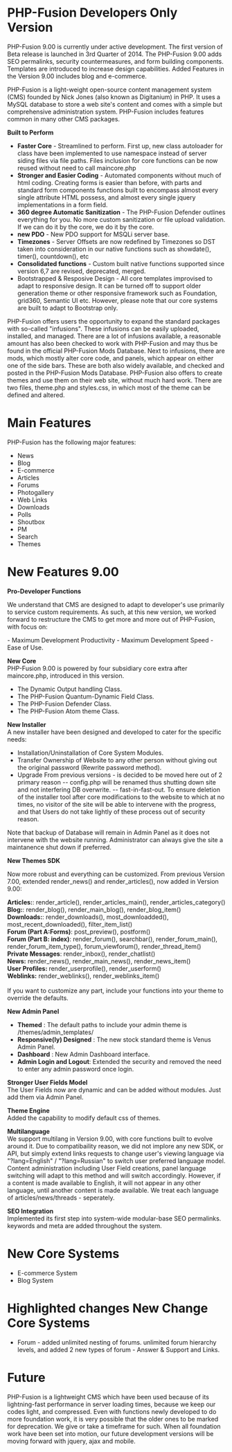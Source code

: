 PHP-Fusion Developers Only Version
===================================
PHP-Fusion 9.00 is currently under active development. The first version of Beta release is launched in 3rd Quarter of 2014.
The PHP-Fusion 9.00 adds SEO permalinks, security countermeasures, and form building components. Templates are introduced to increase design capabilities.
Added Features in the Version 9.00 includes blog and e-commerce.

PHP-Fusion is a light-weight open-source content management system (CMS) founded by Nick Jones (also known as Digitanium) in PHP. It uses a MySQL database to store a web site's content and comes with a simple but comprehensive administration system. PHP-Fusion includes features common in many other CMS packages.

<strong>Built to Perform</strong>
<ul>
<li><strong>Faster Core</strong> - Streamlined to perform. First up, new class autoloader for class have been implemented to use namespace instead of server siding files via file paths. Files inclusion for core functions can be now reused without need to call maincore.php</li>
<li><strong>Stronger and Easier Coding</strong> - Automated components without much of html coding. Creating forms is easier than before, with parts and standard form components functions built to encompass almost every single attribute HTML possess, and almost every single jquery implementations in a form field.</li>
<li><strong>360 degree Automatic Sanitization</strong> - The PHP-Fusion Defender outlines everything for you. No more custom sanitization or file upload validation. If we can do it by the core, we do it by the core.</li>
<li><strong>new PDO</strong> - New PDO support for MSQLi server base.</li>
<li><strong>Timezones</strong> - Server Offsets are now redefined by Timezones so DST taken into consideration in our native functions such as showdate(), timer(), countdown(), etc</li>
<li><strong>Consolidated functions</strong> - Custom built native functions supported since version 6,7 are revised, deprecated, merged.</li>
<li>Bootstrapped & Resposive Design</strong> - All core templates improvised to adapt to responsive design. It can be turned off to support older generation theme or other responsive framework such as Foundation, grid360, Semantic UI etc. However, please note that our core systems are built to adapt to Bootstrap only.
</ul>

PHP-Fusion offers users the opportunity to expand the standard packages with so-called "infusions". These infusions can be easily uploaded, installed, and managed. There are a lot of infusions available, a reasonable amount has also been checked to work with PHP-Fusion and may thus be found in the official PHP-Fusion Mods Database. Next to infusions, there are mods, which mostly alter core code, and panels, which appear on either one of the side bars. These are both also widely available, and checked and posted in the PHP-Fusion Mods Database.
PHP-Fusion also offers to create themes and use them on their web site, without much hard work. There are two files, theme.php and styles.css, in which most of the theme can be defined and altered.

Main Features
=========
PHP-Fusion has the following major features:
<ul>
<li>News</li>
<li>Blog</li>
<li>E-commerce</li>
<li>Articles</li>
<li>Forums</li>
<li>Photogallery</li>
<li>Web Links</li>
<li>Downloads</li>
<li>Polls</li>
<li>Shoutbox</li>
<li>PM</li>
<li>Search</li>
<li>Themes</li>
</ul>

New Features 9.00
==================
<strong>Pro-Developer Functions</strong><br/>
<p>We understand that CMS are designed to adapt to developer's use primarily to service custom requirements. As such, at this new version, we worked forward to restructure the CMS to get more and more out of PHP-Fusion, with focus on:</p>
- Maximum Development Productivity
- Maximum Development Speed
- Ease of Use.

<strong>New Core</strong><br/>
PHP-Fusion 9.00 is powered by four subsidiary core extra after maincore.php, introduced in this version.<br/>
- The Dynamic Output handling Class.
- The PHP-Fusion Quantum-Dynamic Field Class.
- The PHP-Fusion Defender Class.
- The PHP-Fusion Atom theme Class.

<strong>New Installer</strong><br/>
A new installer have been designed and developed to cater for the specific needs:<br/>
- Installation/Uninstallation of Core System Modules.
- Transfer Ownership of Website to any other person without giving out the original password (Rewrite password method).
- Upgrade From previous versions - is decided to be moved here out of 2 primary reason
  -- config.php will be renamed thus shutting down site and not interfering DB overwrite.
  -- fast-in-fast-out. To ensure deletion of the installer tool after core modifications to the website to which at no times, no visitor of the site will be able to intervene with the progress, and that Users do not take lightly of these process out of security reason.

<p>Note that backup of Database will remain in Admin Panel as it does not intervene with the website running. Administrator can always give the site a maintanence shut down if preferred.</p>

<strong>New Themes SDK</strong>
<p>Now more robust and everything can be customized. From previous Version 7.00, extended render_news() and render_articles(), now added in Version 9.00:</p>

<strong>Articles:</strong>: render_article(), render_articles_main(), render_articles_category()<br/>
<strong>Blog:</strong>: render_blog(), render_main_blog(), render_blog_item()<br/>
<strong>Downloads:</strong>: render_downloads(), most_downloadded(), most_recent_downloaded(), filter_item_list()<br/>
<strong>Forum (Part A:Forms)</strong>: post_preview(), postform()<br/>
<strong>Forum (Part B: index)</strong>: render_forum(), searchbar(), render_forum_main(), render_forum_item_type(), forum_viewforum(), render_thread_item()<br/>
<strong>Private Messages</strong>: render_inbox(), render_chatlist()<br/>
<strong>News:</strong> render_news(), render_main_news(), render_news_item()<br/>
<strong>User Profiles: </strong>  render_userprofile(), render_userform()<br/>
<strong>Weblinks:</strong> render_weblinks(), render_weblinks_item()<br/>
<br/>
If you want to customize any part, include your functions into your theme to override the defaults.

<strong>New Admin Panel</strong><br/>
<ul>
<li><strong>Themed</strong> : The default paths to include your admin theme is /themes/admin_templates/</li>
<li><strong>Responsive(ly) Designed</strong> : The new stock standard theme is Venus Admin Panel.</li>
<li><strong>Dashboard</strong> : New Admin Dashboard interface.</li>
<li><strong>Admin Login and Logout</strong>: Extended the security and removed the need to enter any admin password once login.</li>
</ul>

<strong>Stronger User Fields Model</strong><br/>
The User Fields now are dynamic and can be added without modules. Just add them via Admin Panel.

<strong>Theme Engine</strong><br/>
Added the capability to modify default css of themes.

<strong>Multilanguage</strong><br/>
We support multilang in Version 9.00, with core functions built to evolve around it. Due to compatibaility reason, we did not implore any new SDK, or API, but simply
extend links requests to change user's viewing language via "?lang=English" / "?lang=Russian" to switch user preferred language model. Content administration including
User Field creations, panel language switching will adapt to this method and will switch accordingly. However, if a content is made available to English, it will not appear
in any other language, until another content is made available. We treat each language of articles/news/threads - seperately.

<strong>SEO Integration</strong><br/>
Implemented its first step into system-wide modular-base SEO permalinks. keywords and meta are added throughout the system.

New Core Systems
=================
- E-commerce System
- Blog System

Highlighted changes New Change Core Systems
============================================
- Forum - added unlimited nesting of forums. unlimited forum hierarchy levels, and added 2 new types of forum - Answer & Support and Links.

Future
======
PHP-Fusion is a lightweight CMS which have been used because of its lightning-fast performance in server loading times, because we keep our codes light, and compressed.
Even with functions newly developed to do more foundation work, it is very possible that the older ones to be marked for deprecation. We give or take a timeframe for such.
When all foundation work have been set into motion, our future development versions will be moving forward with jquery, ajax and mobile.
